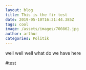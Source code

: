 ```yaml
---
layout: blog
title: This is the fir test
date: 2019-05-10T16:31:44.385Z
tags: cool
image: /assets/images/700862.jpg
author: arthur
categories: Politik
---
```

well well well what do we have here





#test

